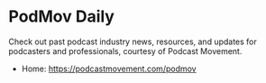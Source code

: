 # PodMov Daily
Check out past podcast industry news, resources, and updates for podcasters and professionals, courtesy of Podcast Movement.

* Home: https://podcastmovement.com/podmov
